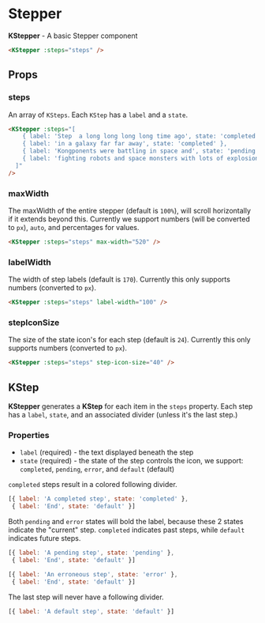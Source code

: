 # Stepper

**KStepper** - A basic Stepper component

<KStepper :steps="defaultItems" />

```html
<KStepper :steps="steps" />
```

## Props

### steps

An array of `KSteps`. Each `KStep` has a `label` and a `state`.

<div>
  <KStepper :steps="[
      { label: 'Step  a long long long long time ago', state: 'completed' },
      { label: 'in a galaxy far far away', state: 'completed' },
      { label: 'Kongponents were battling in space and', state: 'pending' },
      { label: 'fighting robots and space monsters with lots of explosions', state: 'default' }
    ]"
  />
</div>

```html
<KStepper :steps="[
    { label: 'Step  a long long long long time ago', state: 'completed' },
    { label: 'in a galaxy far far away', state: 'completed' },
    { label: 'Kongponents were battling in space and', state: 'pending' },
    { label: 'fighting robots and space monsters with lots of explosions', state: 'default' }
  ]"
/>
```

### maxWidth

The maxWidth of the entire stepper (default is `100%`), will scroll horizontally if it extends beyond this. Currently we support numbers (will be converted to `px`), `auto`, and percentages for values.

<KStepper :steps="defaultItems" max-width="520" />

```html
<KStepper :steps="steps" max-width="520" />
```

### labelWidth

The width of step labels (default is `170`). Currently this only supports numbers (converted to `px`).

<KStepper :steps="longSteps" label-width="100" />

```html
<KStepper :steps="steps" label-width="100" />
```

### stepIconSize

The size of the state icon's for each step (default is `24`). Currently this only supports numbers (converted to `px`).

<KStepper :steps="defaultItems" step-icon-size="40" />

```html
<KStepper :steps="steps" step-icon-size="40" />
```

## KStep

**KStepper** generates a **KStep** for each item in the `steps` property. Each step has a `label`, `state`, and an associated divider (unless it's the last step.)

### Properties

- `label` (required) - the text displayed beneath the step
- `state` (required) - the state of the step controls the icon, we support: `completed`, `pending`, `error`, and `default` (default)

`completed` steps result in a colored following divider.

<div>
  <KStepper :steps="[
      { label: 'A completed step', state: 'completed' },
      { label: 'End', state: 'default' }
    ]"
  />
</div>

```javascript
[{ label: 'A completed step', state: 'completed' },
 { label: 'End', state: 'default' }]
```

Both `pending` and `error` states will bold the label, because these 2 states indicate the "current" step. `completed` indicates past steps, while `default` indicates future steps.

<div>
  <KStepper :steps="[
      { label: 'A pending step', state: 'pending' },
      { label: 'End', state: 'default' }
    ]"
  />
</div>

```javascript
[{ label: 'A pending step', state: 'pending' },
 { label: 'End', state: 'default' }]
```

<div>
  <KStepper :steps="[
      { label: 'An erroneous step', state: 'error' },
      { label: 'End', state: 'default' }
    ]"
  />
</div>

```javascript
[{ label: 'An erroneous step', state: 'error' },
 { label: 'End', state: 'default' }]
```

The last step will never have a following divider.

<div>
  <KStepper :steps="[
      { label: 'A default step', state: 'default' }
    ]"
  />
</div>

```javascript
[{ label: 'A default step', state: 'default' }]
```

<script>
export default {
  data() {
    return {
      defaultItems: [
        { label: 'And a 1', state: 'completed' },
        { label: 'And a 2', state: 'pending' },
        { label: 'And a 1 2 3 4', state: 'default' }
      ],
      longSteps: [
        { label: 'Step  a long long long long time ago', state: 'completed' },
        { label: 'in a galaxy far far away', state: 'completed' },
        { label: 'Kongponents were battling in space and', state: 'pending' },
        { label: 'fighting robots and space monsters with lots of explosions', state: 'default' }
      ]
    }
  }
}
</script>

